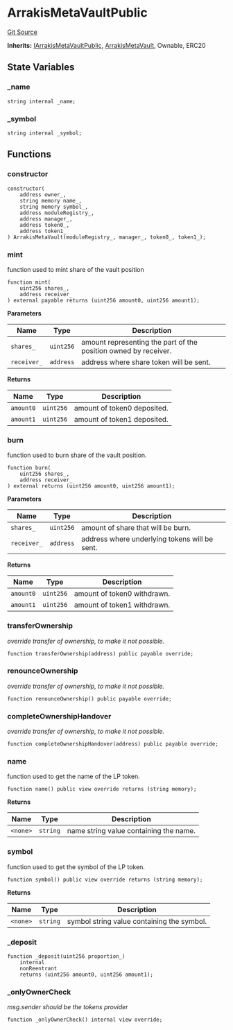 # ArrakisMetaVaultPublic
[Git Source](https://github.com/ArrakisFinance/arrakis-modular/blob/b9ae3a6dd7145e0f69f817dcb31abd79f8e19310/src/ArrakisMetaVaultPublic.sol)

**Inherits:**
[IArrakisMetaVaultPublic](/src/interfaces/IArrakisMetaVaultPublic.sol/interface.IArrakisMetaVaultPublic.md), [ArrakisMetaVault](/src/abstracts/ArrakisMetaVault.sol/abstract.ArrakisMetaVault.md), Ownable, ERC20


## State Variables
### _name

```solidity
string internal _name;
```


### _symbol

```solidity
string internal _symbol;
```


## Functions
### constructor


```solidity
constructor(
    address owner_,
    string memory name_,
    string memory symbol_,
    address moduleRegistry_,
    address manager_,
    address token0_,
    address token1_
) ArrakisMetaVault(moduleRegistry_, manager_, token0_, token1_);
```

### mint

function used to mint share of the vault position


```solidity
function mint(
    uint256 shares_,
    address receiver_
) external payable returns (uint256 amount0, uint256 amount1);
```
**Parameters**

|Name|Type|Description|
|----|----|-----------|
|`shares_`|`uint256`|amount representing the part of the position owned by receiver.|
|`receiver_`|`address`|address where share token will be sent.|

**Returns**

|Name|Type|Description|
|----|----|-----------|
|`amount0`|`uint256`|amount of token0 deposited.|
|`amount1`|`uint256`|amount of token1 deposited.|


### burn

function used to burn share of the vault position.


```solidity
function burn(
    uint256 shares_,
    address receiver_
) external returns (uint256 amount0, uint256 amount1);
```
**Parameters**

|Name|Type|Description|
|----|----|-----------|
|`shares_`|`uint256`|amount of share that will be burn.|
|`receiver_`|`address`|address where underlying tokens will be sent.|

**Returns**

|Name|Type|Description|
|----|----|-----------|
|`amount0`|`uint256`|amount of token0 withdrawn.|
|`amount1`|`uint256`|amount of token1 withdrawn.|


### transferOwnership

*override transfer of ownership, to make it not possible.*


```solidity
function transferOwnership(address) public payable override;
```

### renounceOwnership

*override transfer of ownership, to make it not possible.*


```solidity
function renounceOwnership() public payable override;
```

### completeOwnershipHandover

*override transfer of ownership, to make it not possible.*


```solidity
function completeOwnershipHandover(address) public payable override;
```

### name

function used to get the name of the LP token.


```solidity
function name() public view override returns (string memory);
```
**Returns**

|Name|Type|Description|
|----|----|-----------|
|`<none>`|`string`|name string value containing the name.|


### symbol

function used to get the symbol of the LP token.


```solidity
function symbol() public view override returns (string memory);
```
**Returns**

|Name|Type|Description|
|----|----|-----------|
|`<none>`|`string`|symbol string value containing the symbol.|


### _deposit


```solidity
function _deposit(uint256 proportion_)
    internal
    nonReentrant
    returns (uint256 amount0, uint256 amount1);
```

### _onlyOwnerCheck

*msg.sender should be the tokens provider*


```solidity
function _onlyOwnerCheck() internal view override;
```


